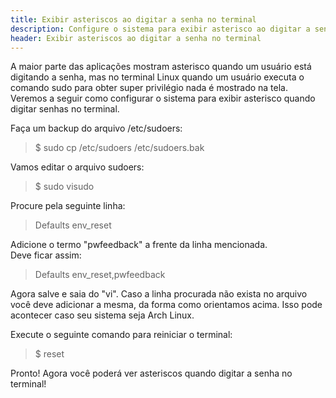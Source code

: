 ```yaml
---
title: Exibir asteriscos ao digitar a senha no terminal
description: Configure o sistema para exibir asterisco ao digitar a senha no terminal
header: Exibir asteriscos ao digitar a senha no terminal
---
```


A maior parte das aplicações mostram asterisco quando um usuário está digitando a senha, mas no terminal Linux quando um usuário executa o comando sudo para obter super privilégio nada é mostrado na tela.
Veremos a seguir como configurar o sistema para exibir asterisco quando digitar senhas no terminal.

Faça um backup do arquivo /etc/sudoers:

> $ sudo cp /etc/sudoers /etc/sudoers.bak

Vamos editar o arquivo sudoers:

> $ sudo visudo

Procure pela seguinte linha:

> Defaults env_reset

Adicione o termo "pwfeedback" a frente da linha mencionada.  
Deve ficar assim:

> Defaults env_reset,pwfeedback

Agora salve e saia do "vi".
Caso a linha procurada não exista no arquivo você deve adicionar a mesma, da forma como orientamos acima.
Isso pode acontecer caso seu sistema seja Arch Linux.

Execute o seguinte comando para reiniciar o terminal:

> $ reset

Pronto! Agora você poderá ver asteriscos quando digitar a senha no terminal!
